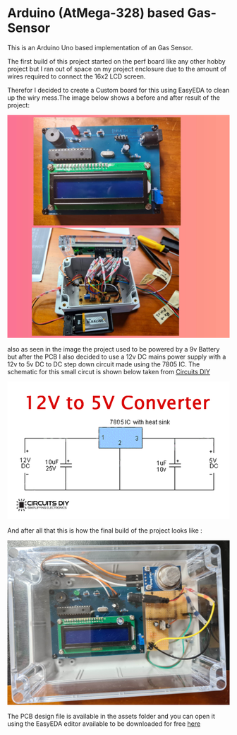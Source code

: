 # Arduino (AtMega-328) based Gas-Sensor
This is an Arduino Uno based implementation of an Gas Sensor.

The first build of this project started on the perf board like any other hobby project but I ran out of space on my project enclosure
due to the amount of wires required to connect the 16x2 LCD screen.

Therefor I decided to create a Custom board for this using EasyEDA to clean up the wiry mess.The image below shows a before and after result of the project:

![Alt text](assets/first-prototype-vs-pcb-build.jpg?raw=true "Title")

also as seen in the image the project used to be powered by a 9v Battery but after the PCB I also decided to use a 12v DC mains power supply with a 12v to 5v DC to DC step down circuit made using the 7805 IC. The schematic for this small circut is shown below taken from [Circuits DIY](https://circuits-diy.com/12v-to-5v-converter-using-lm7805-ic-power-supply/)

![Alt text](assets/12V-to-5V-Converter-circuit.png?raw=true "Title")

And after all that this is how the final build of the project looks like :

![Alt text](assets/final_prject_box.jpg?raw=true "Title")

The PCB design file is available in the assets folder and you can open it using the EasyEDA editor available to be downloaded for free [here](https://easyeda.com/page/download)
